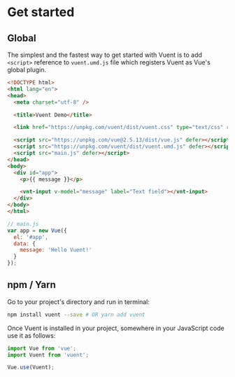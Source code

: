 # Get started

## Global

The simplest and the fastest way to get started with Vuent is to add `<script>` reference to `vuent.umd.js` file which registers Vuent as Vue's global plugin.

```html
<!DOCTYPE html>
<html lang="en">
<head>
  <meta charset="utf-8" />

  <title>Vuent Demo</title>

  <link href="https://unpkg.com/vuent/dist/vuent.css" type="text/css" rel="stylesheet" media="screen" />

  <script src="https://unpkg.com/vue@2.5.13/dist/vue.js" defer></script>
  <script src="https://unpkg.com/vuent/dist/vuent.umd.js" defer></script>
  <script src="main.js" defer></script>
</head>
<body>
  <div id="app">
    <p>{{ message }}</p>

    <vnt-input v-model="message" label="Text field"></vnt-input>
  </div>
</body>
</html>
```

```javascript
// main.js
var app = new Vue({
  el: '#app',
  data: {
    message: 'Hello Vuent!'
  }
});
```

## npm / Yarn

Go to your project's directory and run in terminal:

```bash
npm install vuent --save # OR yarn add vuent
```

Once Vuent is installed in your project, somewhere in your JavaScript code use it as follows:

```js
import Vue from 'vue';
import Vuent from 'vuent';

Vue.use(Vuent);
```
